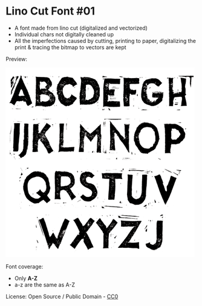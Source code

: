 # Lino Cut Font #01
- A font made from lino cut (digitalized and vectorized)
- Individual chars not digitally cleaned up
- All the imperfections caused by cutting, printing to paper, digitalizing the print & tracing the bitmap to vectors are kept

Preview:

![](preview.png)


Font coverage:
- Only **A-Z** 
- a-z are the same as A-Z

License: Open Source / Public Domain - [CC0](https://creativecommons.org/publicdomain/zero/1.0/)
